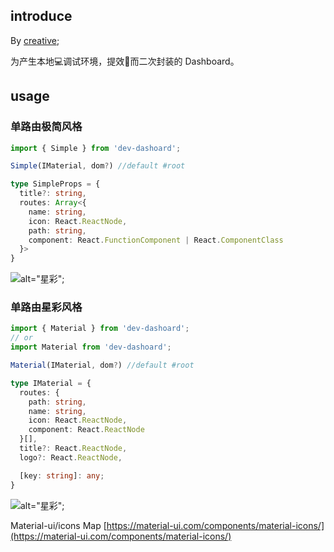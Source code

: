 ## introduce

By [creative](https://www.creative-tim.com/);

为产生本地💻调试环境，提效🚀而二次封装的 Dashboard。

## usage

### 单路由极简风格

```ts 
import { Simple } from 'dev-dashoard';

Simple(IMaterial, dom?) //default #root
```

``` ts
type SimpleProps = { 
  title?: string, 
  routes: Array<{
    name: string,
    icon: React.ReactNode,
    path: string,
    component: React.FunctionComponent | React.ComponentClass
  }> 
}
```
![alt="星彩"](https://s1.ax1x.com/2020/06/03/ta7t56.jpg);


### 单路由星彩风格

```ts 
import { Material } from 'dev-dashoard';
// or
import Material from 'dev-dashoard';

Material(IMaterial, dom?) //default #root
```

``` ts
type IMaterial = {
  routes: {
    path: string,
    name: string,
    icon: React.ReactNode,
    component: React.ReactNode
  }[],
  title?: React.ReactNode,
  logo?: React.ReactNode,

  [key: string]: any;
}
```
![alt="星彩"](https://s1.ax1x.com/2020/06/03/ta7UPK.jpg);

Material-ui/icons Map [https://material-ui.com/components/material-icons/](https://material-ui.com/components/material-icons/)

